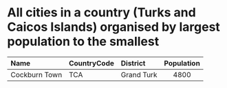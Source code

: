 # All cities in a country (Turks and Caicos Islands) organised by largest population to the smallest

| Name | CountryCode | District | Population |
| :--- | :--- | :--- | :---: |
|Cockburn Town|TCA|Grand Turk|4800|
